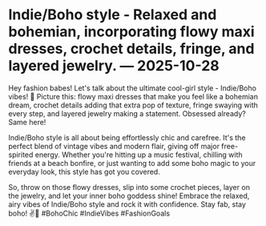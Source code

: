 # Indie/Boho style - Relaxed and bohemian, incorporating flowy maxi dresses, crochet details, fringe, and layered jewelry. — 2025-10-28

Hey fashion babes! Let's talk about the ultimate cool-girl style - Indie/Boho vibes! 💫 Picture this: flowy maxi dresses that make you feel like a bohemian dream, crochet details adding that extra pop of texture, fringe swaying with every step, and layered jewelry making a statement. Obsessed already? Same here!

Indie/Boho style is all about being effortlessly chic and carefree. It's the perfect blend of vintage vibes and modern flair, giving off major free-spirited energy. Whether you're hitting up a music festival, chilling with friends at a beach bonfire, or just wanting to add some boho magic to your everyday look, this style has got you covered.

So, throw on those flowy dresses, slip into some crochet pieces, layer on the jewelry, and let your inner boho goddess shine! Embrace the relaxed, airy vibes of Indie/Boho style and rock it with confidence. Stay fab, stay boho! ✌️🌼 #BohoChic #IndieVibes #FashionGoals